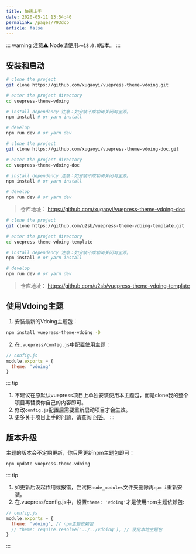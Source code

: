 ```yaml
---
title: 快速上手
date: 2020-05-11 13:54:40
permalink: /pages/793dcb
article: false
---
```


::: warning 注意⚠️
Node请使用`>=18.0.0`版本。
:::

## 安装和启动

<code-group>
  <code-block title="知识库兼博客风格预设配置" active>

```bash
# clone the project
git clone https://github.com/xugaoyi/vuepress-theme-vdoing.git

# enter the project directory
cd vuepress-theme-vdoing

# install dependency 注意：如安装不成功请关闭淘宝源。
npm install # or yarn install

# develop
npm run dev # or yarn dev
```

  </code-block>

  <code-block title="文档风格预设配置">

```bash
# clone the project
git clone https://github.com/xugaoyi/vuepress-theme-vdoing-doc.git

# enter the project directory
cd vuepress-theme-vdoing-doc

# install dependency 注意：如安装不成功请关闭淘宝源。
npm install # or yarn install

# develop
npm run dev # or yarn dev
```

> 仓库地址： <https://github.com/xugaoyi/vuepress-theme-vdoing-doc>

  </code-block>

  <code-block title="简洁模板预设配置(社区提供)">

```bash
# clone the project
git clone https://github.com/u2sb/vuepress-theme-vdoing-template.git

# enter the project directory
cd vuepress-theme-vdoing-template

# install dependency 注意：如安装不成功请关闭淘宝源。
npm install # or yarn install

# develop
npm run dev # or yarn dev
```

> 仓库地址： <https://github.com/u2sb/vuepress-theme-vdoing-template>

  </code-block>
</code-group>

## 使用Vdoing主题

1. 安装最新的Vdoing主题包：

```sh
npm install vuepress-theme-vdoing -D
```

2. 在`.vuepress/config.js`中配置使用主题：

```js
// config.js
module.exports = {
  theme: 'vdoing'
}
```

::: tip

1. 不建议在原默认vuepress项目上单独安装使用本主题包，而是clone我的整个项目再替换你自己的内容即可。
2. 修改`config.js`配置后需要重新启动项目才会生效。
3. 更多关于项目上手的问题，请查阅 [问答](/pages/9cc27d/)。
   :::

## 版本升级

主题的版本会不定期更新，你只需更新npm主题包即可：

```sh
npm update vuepress-theme-vdoing
```

::: tip

1. 如更新后没起作用或报错，尝试把`node_modules`文件夹删除再`npm i`重新安装。
2. 在.vuepress/config.js中，设置`theme: 'vdoing'`才是使用npm主题依赖包:

```js
// config.js
module.exports = {
  theme: 'vdoing', // npm主题依赖包
  // theme: require.resolve('../../vdoing'), // 使用本地主题包
}
```

:::
